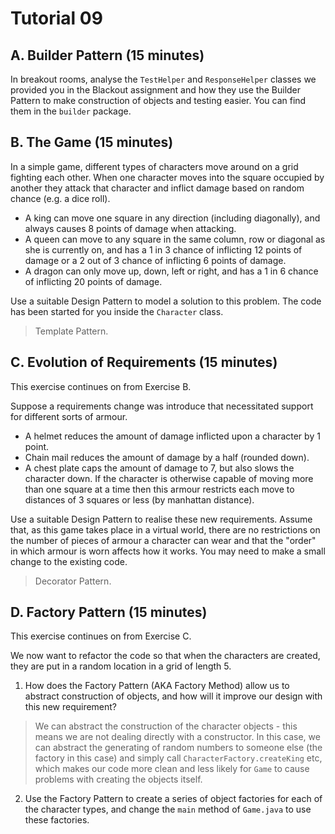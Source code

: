 # Tutorial 09

## A. Builder Pattern (15 minutes)

In breakout rooms, analyse the `TestHelper` and `ResponseHelper` classes we provided you in the Blackout assignment and how they use the Builder Pattern to make construction of objects and testing easier. You can find them in the `builder` package.

## B. The Game (15 minutes)

In a simple game, different types of characters move around on a grid fighting each other. When one character moves into the square occupied by another they attack that character and inflict damage based on random chance (e.g. a dice roll).

* A king can move one square in any direction (including diagonally), and always causes 8 points of damage when attacking.
* A queen can move to any square in the same column, row or diagonal as she is currently on, and has a 1 in 3 chance of inflicting 12 points of damage or a 2 out of 3 chance of inflicting 6 points of damage.
* A dragon can only move up, down, left or right, and has a 1 in 6 chance of inflicting 20 points of damage.

Use a suitable Design Pattern to model a solution to this problem. The code has been started for you inside the `Character` class.

> Template Pattern.

## C. Evolution of Requirements (15 minutes)

This exercise continues on from Exercise B.

Suppose a requirements change was introduce that necessitated support for different sorts of armour.

* A helmet reduces the amount of damage inflicted upon a character by 1 point.
* Chain mail reduces the amount of damage by a half (rounded down).
* A chest plate caps the amount of damage to 7, but also slows the character down. If the character is otherwise capable of moving more than one square at a time then this armour restricts each move to distances of 3 squares or less (by manhattan distance).

Use a suitable Design Pattern to realise these new requirements. Assume that, as this game takes place in a virtual world, there are no restrictions on the number of pieces of armour a character can wear and that the "order" in which armour is worn affects how it works. You may need to make a small change to the existing code.

> Decorator Pattern.

## D. Factory Pattern (15 minutes)

This exercise continues on from Exercise C.

We now want to refactor the code so that when the characters are created, they are put in a random location in a grid of length 5. 

1. How does the Factory Pattern (AKA Factory Method) allow us to abstract construction of objects, and how will it improve our design with this new requirement?

> We can abstract the construction of the character objects - this means we are not dealing directly with a constructor. In this case, we can abstract the generating of random numbers to someone else (the factory in this case) and simply call `CharacterFactory.createKing` etc, which makes our code more clean and less likely for `Game` to cause problems with creating the objects itself. 

2. Use the Factory Pattern to create a series of object factories for each of the character types, and change the `main` method of `Game.java` to use these factories.

